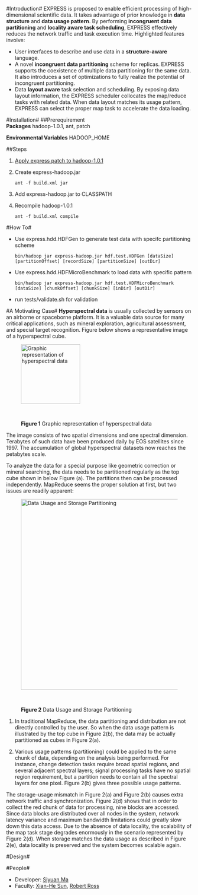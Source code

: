 #Introduction#
EXPRESS is proposed to enable efficient processing of high-dimensional scientific data. It takes advantage of prior knowledge in **data structure** and **data usage pattern**. By performing **incongruent data partitioning** and **locality aware task scheduling**, EXPRESS effectively reduces the network traffic and task execution time. Highlighted features involve:

* User interfaces to describe and use data in a **structure-aware** language. 
* A novel **incongruent data partitioning** scheme for replicas. EXPRESS supports the coexistence of multiple data partitioning for the same data. It also introduces a set of optimizations to fully realize the potential of incongruent partitioning.
* Data **layout aware** task selection and scheduling. By exposing data layout information, the EXPRESS scheduler collocates the map/reduce tasks with related data. When data layout matches its usage pattern, EXPRESS can select the proper map task to accelerate the data loading.

#Installation#
##Prerequirement  
**Packages** hadoop-1.0.1, ant, patch

**Environmental Variables** HADOOP_HOME

##Steps
1. [Apply express patch to hadoop-1.0.1](http://wiki.apache.org/hadoop/HowToContribute)
2. Create express-hadoop.jar

    ``ant -f build.xml jar``
  
3. Add express-hadoop.jar to CLASSPATH
3. Recompile hadoop-1.0.1

    ``ant -f build.xml compile``

#How To#
* Use express.hdd.HDFGen to generate test data with specifc partitioning scheme
    
    ``bin/hadoop jar express-hadoop.jar hdf.test.HDFGen [dataSize] [partitionOffset] [recordSize] [partitionSize] [outDir]``

* Use express.hdd.HDFMicroBenchmark to load data with specific pattern

    ``bin/hadoop jar express-hadoop.jar hdf.test.HDFMicroBenchmark [dataSize] [chunkOffset] [chunkSize] [inDir] [outDir]``

* run tests/validate.sh for validation

#A Motivating Case#
**Hyperspectral data** is usually collected by sensors on an airborne or spaceborne platform. It is a valuable data source for many critical applications, such as mineral exploration, agricultural assessment, and special target recognition. Figure below shows a representative image of a hyperspectral cube. 

<figure>
  <img src="http://upload.wikimedia.org/wikipedia/en/4/48/HyperspectralCube.jpg" title="Graphic representation of hyperspectral data" alt="Graphic representation of hyperspectral data" height="160" width="160" />
  
  <br><figcaption><b>Figure 1</b> Graphic representation of hyperspectral data</figcaption>
</figure>

The image consists of two spatial dimensions and one spectral dimension. Terabytes of such data have been produced daily by EOS satellites since 1997. The accumulation of global hyperspectral datasets now reaches the petabytes scale. 

To analyze the data for a special purpose like geometric correction or mineral searching, the data needs to be partitioned regularly as the top cube shown in below Figure (a). The partitions then can be processed independently. MapReduce seems the proper solution at first, but two issues are readily apparent:

<figure>
  <a href="https://picasaweb.google.com/lh/photo/xvx5i6rLQwl2BNaZ4ps5pNMTjNZETYmyPJy0liipFm0?feat=embedwebsite"><img src="https://lh5.googleusercontent.com/-KE6-S-6Jq6M/T9Jo0BKGbbI/AAAAAAAAAAk/KlekTZmfBmE/s640/mot.png" title="Data Usage and Storage Partitioning" height="514" width="640" /></a>
  
  <br><figcaption><b>Figure 2</b> Data Usage and Storage Partitioning</figcaption>
</figure>

1. In traditional MapReduce, the data partitioning and distribution are not directly controlled by the user. So when the data usage pattern is illustrated by the top cube in Figure 2(b), the data may be actually partitioned as cubes in Figure 2(a).
 
2. Various usage patterns (partitioning) could be applied to the same chunk of data, depending on the analysis being performed. For instance, change detection tasks require broad spatial regions, and several adjacent spectral layers; signal processing tasks have no spatial region requirement, but a partition needs to contain all the spectral layers for one pixel. Figure 2(b) gives three possible usage patterns.

The storage-usage mismatch in Figure 2(a) and Figure 2(b) causes extra network traffic and synchronization. Figure 2(d) shows that in order to collect the red chunk of data for processing, nine blocks are accessed. Since data blocks are distributed over all nodes in the system, network latency variance and maximum bandwidth limitations could greatly slow down this data access. Due to the absence of data locality, the scalability of the map task stage degrades enormously in the scenario represented by Figure 2(d). When storage matches the data usage as described in Figure 2(e), data locality is preserved and the system becomes scalable again.

#Design#

#People#
* Developer: [Siyuan Ma](http://siyuan.biz)
* Faculty: [Xian-He Sun](http://www.cs.iit.edu/~scs/sun/), 
           [Robert Ross](http://www.mcs.anl.gov/~rross/)

